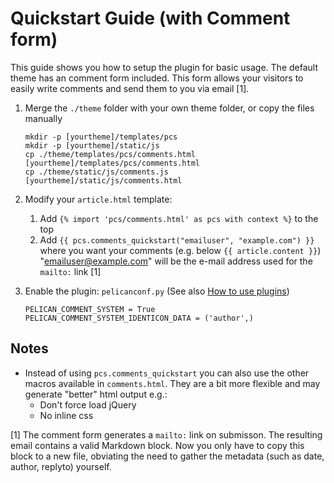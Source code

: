 # Quickstart Guide (with Comment form)

This guide shows you how to setup the plugin for basic usage.
The default theme has an comment form included.
This form allows your visitors to easily write comments and send them to you via email [1].

1. Merge the `./theme` folder with your own theme folder, or copy the files manually
	```
	mkdir -p [yourtheme]/templates/pcs
	mkdir -p [yourtheme]/static/js
	cp ./theme/templates/pcs/comments.html [yourtheme]/templates/pcs/comments.html
	cp ./theme/static/js/comments.js      [yourtheme]/static/js/comments.html
	```

2. Modify your `article.html` template:
	1. Add `{% import 'pcs/comments.html' as pcs with context %}` to the top
	2. Add `{{ pcs.comments_quickstart("emailuser", "example.com") }}` where you want your comments (e.g. below `{{ article.content }}`)  
	"emailuser@example.com" will be the e-mail address used for the `mailto:` link [1]

3. Enable the plugin: `pelicanconf.py` (See also [How to use plugins](https://github.com/getpelican/pelican-plugins/tree/master/#how-to-use-plugins))
	```
	PELICAN_COMMENT_SYSTEM = True
	PELICAN_COMMENT_SYSTEM_IDENTICON_DATA = ('author',)
	```

## Notes
 * Instead of using `pcs.comments_quickstart` you can also use the other macros available in `comments.html`.
   They are a bit more flexible and may generate "better" html output e.g.:
    * Don't force load jQuery
    * No inline css

[1] The comment form generates a `mailto:` link on submisson. The resulting email contains a valid Markdown block. Now you only have to copy this block to a new file, obviating the need to gather the metadata (such as date, author, replyto) yourself.